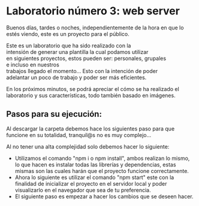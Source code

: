# Laboratorio número 3: web server

Buenos días, tardes o noches, independientemente de la hora en que lo estés viendo, este es un proyecto para el público.

Este es un laboratorio que ha sido realizado con la intensión de generar una plantilla la cual podamos utilizar en siguientes proyectos, estos pueden ser: personales, grupales e incluso en nuestros trabajos llegado el momento... Esto con la intención de poder adelantar un poco de trabajo y poder ser más eficientes.

En los próximos minutos, se podrá apreciar el cómo se ha realizado el laboratorio y sus características, todo también basado en imágenes.


## Pasos para su ejecución:

Al descargar la carpeta debemos hace los siguientes paso para que funcione en su totalidad, tranquil@s no es muy complejo...

Al no tener una alta complejidad solo debemos hacer lo siguiente:

* Utilizamos el comando "npm i o npm install", ambos realizan lo mismo, lo que hacen es instalar todas las librerías y dependencias, estas mismas son las cuales harán que el proyecto funcione correctamente.
* Ahora lo siguiente es utilizar el comando "npm start" este con la finalidad de inicializar el proyecto en el servidor local y poder visualizarlo en el navegador que sea de tu preferencia.
* El siguiente paso es empezar a hacer los cambios que se deseen hacer.


